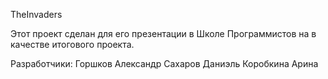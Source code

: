 TheInvaders

Этот проект сделан для его презентации в Школе Программистов на в качестве итогового проекта.

Разработчики:
Горшков Александр
Сахаров Даниэль
Коробкина Арина